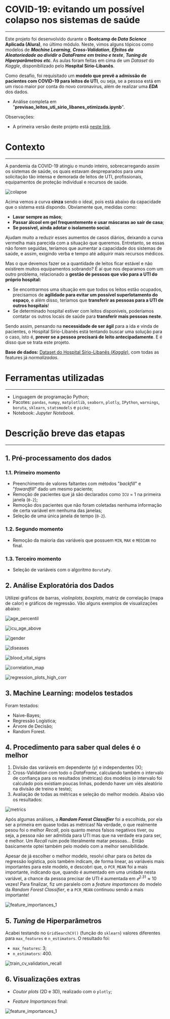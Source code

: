 # COVID-19: evitando um possível colapso nos sistemas de saúde
---
Este projeto foi desenvolvido durante o **Bootcamp de *Data Science* Aplicada (Alura)**, no último módulo. Neste, vimos alguns tópicos como modelos de ***Machine Learning***, ***Cross-Validation***, ***Efeitos da Aleatoriedade ao dividir o DataFrame em treino e teste***, ***Tuning de Hiperparâmetros*** ***etc***. As aulas foram feitas em cima de um *Dataset* do *Kaggle*, disponibilizado pelo **Hospital Sírio-Libanês**.

Como desafio, foi requisitado um **modelo que prevê a admissão de pacientes com COVID-19 para leitos de UTI**, ou seja, se a pessoa está em um risco maior por conta do novo coronavírus, além de realizar uma ***EDA*** dos dados.

- Análise completa em "**previsao_leitos_uti_sirio_libanes_otimizada.ipynb**".

Observações: 
- A primeira versão deste projeto está [neste link](https://github.com/Emersonmiady/previsao-leitos-uti).

# Contexto
---
A pandemia da COVID-19 atingiu o mundo inteiro, sobrecarregando assim os sistemas de saúde, os quais estavam despreparados para uma solicitação tão intensa e demorada de leitos de UTI, profissionais, equipamentos de proteção individual e recursos de saúde.

![colapse](/img/colapse.jpg)

Acima vemos a curva **cinza** sendo o ideal, pois está abaixo da capacidade que o sistema está dispondo. Obviamente que, medidas como:

- **Lavar sempre as mãos**;
- **Passar álcool em gel frequentemente e usar máscaras ao sair de casa**;
- **Se possível, ainda adotar o isolamento social**.

Ajudam muito a reduzir esses aumentos de casos diários, deixando a curva vermelha mais parecida com a situação que queremos. Entretanto, se essas não forem seguidas, teríamos que aumentar a capacidade dos sistemas de saúde, e assim, exigindo verba e tempo até adquirir mais recursos médicos.

Mas o que devemos fazer se a quantidade de leitos ficar estável e não existirem muitos equipamentos sobrando? É aí que nos deparamos com um outro problema, relacionado a **gestão de pessoas que vão para a UTI do próprio hospital:**

- Se encontrarmos uma situação em que todos os leitos estão ocupados, precisamos de **agilidade para evitar um possível superlotamento do espaço**, e além disso, teríamos que **transferir as pessoas para a UTI de outros hospitais**!
- Se determinado hospital estiver com leitos disponíveis, poderíamos contatar os outros locais de saúde para **transferir mais pessoas neste**.

Sendo assim, pensando na **necessidade de ser ágil** para a ida e vinda de pacientes, o Hospital Sírio-Libanês está tentando buscar uma solução para o caso, isto é, **prever se a pessoa precisará de leito antecipadamente**. E é disso que se trata este projeto.

**Base de dados:** [Dataset do Hospital Sírio-Libanês (*Kaggle*)](https://www.kaggle.com/S%C3%ADrio-Libanes/covid19), com todas as features já *normalizadas*.

# Ferramentas utilizadas
---
- Linguagem de programação Python;
- Pacotes: `pandas`, `numpy`, `matplotlib`, `seaborn`, `plotly`, `IPython`, `warnings`, `boruta`, `sklearn`, `statsmodels` e `picke`;
- Notebook: *Jupyter Notebook*.

# Descrição breve das etapas
---
## 1. Pré-processamento dos dados

### 1.1. Primeiro momento
- Preenchimento de valores faltantes com métodos "*backfill*" e "*fowardfill*" dado um mesmo paciente;
- Remoção de pacientes que já são declarados como `ICU` = 1 na primeira janela (`0-2`);
- Remoção dos pacientes que não foram coletadas nenhuma informação de certa variável em nenhuma das janelas;
- Seleção de uma única janela de tempo (`0-2`).

### 1.2. Segundo momento
- Remoção da maioria das variáveis que possuem `MIN`, `MAX` e `MEDIAN` no final.

### 1.3. Terceiro momento
- Seleção de variáveis com o algoritmo `BorutaPy`.

## 2. Análise Exploratória dos Dados
Utilizei gráficos de barras, *violinplots*, *boxplots*, matriz de correlação (mapa de calor) e gráficos de regressão. Vão alguns exemplos de visualizações abaixo:

![age_percentil](/img/age_percentil.png)

![icu_age_above](/img/icu_age_above.png)

![gender](/img/gender.png)

![diseases](/img/diseases.png)

![blood_vital_signs](/img/blood_vital_signs.png)

![correlation_map](/img/correlation_map.png)

![regression_plots_high_corr](/img/regression_plots_high_corr.png)

## 3. Machine Learning: modelos testados
Foram testados:
- Naive-Bayes;
- Regressão Logística;
- Árvore de Decisão;
- Random Forest.

## 4. Procedimento para saber qual deles é o melhor
1. Divisão das variáveis em dependente (y) e independentes (X);
2. Cross-Validation com todo o *DataFrame*, calculando também o intervalo de confiança para os resultados (métricas) dos modelos (o intervalo foi calculado pois existiam poucas linhas, podendo haver um viés aleatório na divisão de treino e teste);
3. Avaliação de todas as métricas e seleção do melhor modelo. Abaixo vão os resultados:

![metrics](/img/metrics.png)

Após algumas análises, a ***Random Forest Classifier*** foi a escolhida, por ela ser a primeira em quase todas as métricas! Na verdade, o que realmente pesou foi o melhor *Recall*, pois quanto menos falsos negativos tiver, ou seja, a pessoa não ser admitida para UTI mas que na verdade era para ser, é melhor. Um *Recall* ruim pode literalmente matar pessoas... Então basicamente optei também pelo modelo com a melhor sensibilidade.

Apesar de já escolher o melhor modelo, resolvi olhar para os *betas* da regressão logística, pois também indicam, de forma linear, as variáveis mais importantes para este modelo, e descobri que, o `PCR_MEAN` foi a mais importante, indicando que, quando é aumentado em uma unidade nesta variável, a chance da pessoa precisar de UTI é aumentada em  $𝑒^{2.31} \approx 10$ vezes! Para finalizar, fiz um paralelo com a *feature importances* do modelo da *Random Forest Classifier*, e a `PCR_MEAN` continuou sendo a mais importante!

![feature_importances_1](/img/feature_importances_1.png)

## 5. *Tuning* de Hiperparâmetros
Acabei testando no `GridSearchCV()` (função do `sklearn`) valores diferentes para `max_features` e `n_estimators`. O resultado foi:

- `max_features`: 3;
- `n_estimators`: 400.

![train_cv_validation_recall](/img/train_cv_validation_recall.png)

## 6. Visualizações extras

- *Coutor plots* (2D e 3D), realizado com o `plotly`;

- *Feature Importances* final:

![feature_importances_1](/img/feature_importances_1.png)
